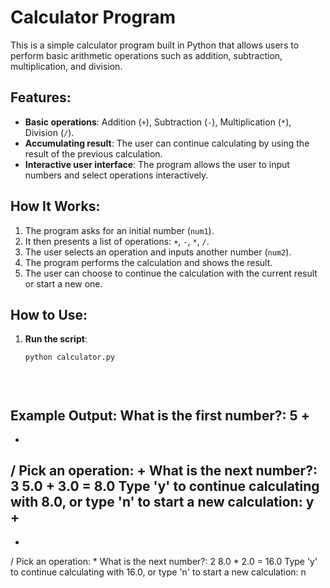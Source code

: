# Calculator Program

This is a simple calculator program built in Python that allows users to perform basic arithmetic operations such as addition, subtraction, multiplication, and division.

## Features:
- **Basic operations**: Addition (`+`), Subtraction (`-`), Multiplication (`*`), Division (`/`).
- **Accumulating result**: The user can continue calculating by using the result of the previous calculation.
- **Interactive user interface**: The program allows the user to input numbers and select operations interactively.

## How It Works:
1. The program asks for an initial number (`num1`).
2. It then presents a list of operations: `+`, `-`, `*`, `/`.
3. The user selects an operation and inputs another number (`num2`).
4. The program performs the calculation and shows the result.
5. The user can choose to continue the calculation with the current result or start a new one.

## How to Use:
1. **Run the script**:
   ```bash
   python calculator.py


  
Example Output:
What is the first number?: 5
+ 
- 
* 
/ 
Pick an operation: +
What is the next number?: 3
5.0 + 3.0 = 8.0
Type 'y' to continue calculating with 8.0, or type 'n' to start a new calculation: y
+ 
- 
* 
/ 
Pick an operation: *
What is the next number?: 2
8.0 * 2.0 = 16.0
Type 'y' to continue calculating with 16.0, or type 'n' to start a new calculation: n



